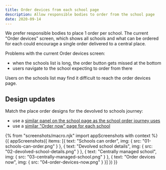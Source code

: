 ```yaml
---
title: Order devices from each school page
description: Allow responsible bodies to order from the school page
date: 2020-09-14
---
```


We prefer responsible bodies to place 1 order per school. The current "Order devices" screen, which shows all schools and what can be ordered for each could encourage a single order delivered to a central place.

Problems with the current Order devices screen:
- when the schools list is long, the order button gets missed at the bottom
- users navigate to the school expecting to order from there

Users on the schools list may find it difficult to reach the order devices page.

## Design updates

Match the place order designs for the devolved to schools journey:

- use a [similar panel on the school page as the school order journey uses](/ordering-devices-school/#order-devices-for-specific-circumstances)
- use a [similar "Order now" page for each school](/ordering-devices-school/#order-devices)

{% from "screenshots/macro.njk" import appScreenshots with context %}
{{ appScreenshots({
  items: [{
      text: "Schools can order",
      img: { src: "01-schools-can-order.png" }
    }, {
      text: "Devolved school details",
      img: { src: "02-devolved-school-details.png" }
    }, {
      text: "Centrally managed school",
      img: { src: "03-centrally-managed-school.png" }
    }, {
      text: "Order devices now",
      img: { src: "04-order-devices-now.png" }
    }]
}) }}
